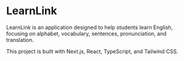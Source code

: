 # LearnLink

LearnLink is an application designed to help students learn English, focusing on alphabet, vocabulary, sentences, pronunciation, and translation.

This project is built with Next.js, React, TypeScript, and Tailwind CSS.

